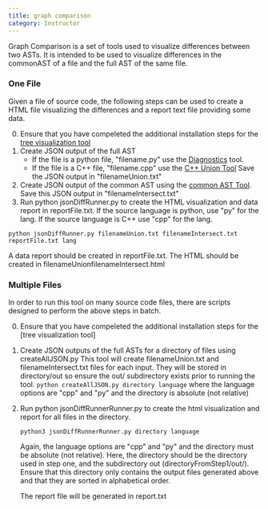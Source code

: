 ```yaml
---
title: graph comparison
category: Instructor
---
```


Graph Comparison is a set of tools used to visualize differences between two ASTs. It is intended to be used to visualize differences in the commonAST of a file and the full AST of the same file. 


### One File

Given a file of source code, the following steps can be used to create a HTML file visualizing the differences and a report text file providing some data.


0. Ensure that you have compeleted the additional installation steps for the [tree visualization tool](http://submitty.org/instructor/tree_tool "Tree Visualization Documentation")
1. Create JSON output of the full AST
   * If the file is a python file, "filename.py" use the [Diagnostics](http://submitty.org/instructor/static_analysis "Diagnostics Documentation") tool. 
   * If the file is a C++ file, "filename.cpp" use the [C++ Union Tool](http://submitty.org/instructor/cppUnionTool "C++ Union Tool Documentation")
  Save the JSON output in "filenameUnion.txt"
 2. Create JSON output of the common AST using the [common AST Tool](/instructor/commonAST "Common AST Tool Documentation"). Save this JSON output in "filenameIntersect.txt"
 3. Run python jsonDiffRunner.py to create the HTML visualization and data report in reportFile.txt. If the source language is python, use "py" for the lang. If the source language is C++ use "cpp" for the lang.
   ```
   python jsonDiffRunner.py filenameUnion.txt filenameIntersect.txt reportFile.txt lang
   ```
A data report should be created in reportFile.txt. The HTML should be created in filenameUnionfilenameIntersect.html

### Multiple Files

In order to run this tool on many source code files, there are scripts designed to perform the above steps in batch.

0. Ensure that you have compeleted the additional installation steps for the [tree visualization tool]
1. Create JSON outputs of the full ASTs for a directory of files using createAllJSON.py
    This tool will create filenameUnion.txt and filenameIntersect.txt files for each input. They will be stored in directory/out so ensure the out/ subdirectory exists prior to running the tool.
       ```
       python createAllJSON.py directory language
       ```
   where the language options are "cpp" and "py" and the directory is absolute (not relative)
2. Run python jsonDiffRunnerRunner.py to create the html visualization and report for all files in the directory. 
      ```
      python3 jsonDiffRunnerRunner.py directory language
      ```
      Again, the language options are "cpp" and "py" and the directory must be absolute (not relative). 
      Here, the directory should be the directory used in step one, and the subdirectory out (directoryFromStep1/out/).
      Ensure that this directory only contains the output files generated above and that they are sorted in alphabetical order. 
      
      The report file will be generated in report.txt
